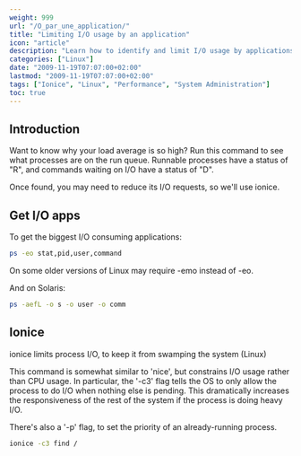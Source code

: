 ```yaml
---
weight: 999
url: "/O_par_une_application/"
title: "Limiting I/O usage by an application"
icon: "article"
description: "Learn how to identify and limit I/O usage by applications to improve system performance and responsiveness."
categories: ["Linux"]
date: "2009-11-19T07:07:00+02:00"
lastmod: "2009-11-19T07:07:00+02:00"
tags: ["Ionice", "Linux", "Performance", "System Administration"]
toc: true
---
```


## Introduction

Want to know why your load average is so high? Run this command to see what processes are on the run queue. Runnable processes have a status of "R", and commands waiting on I/O have a status of "D".

Once found, you may need to reduce its I/O requests, so we'll use ionice.

## Get I/O apps

To get the biggest I/O consuming applications:

```bash
ps -eo stat,pid,user,command 
```

On some older versions of Linux may require -emo instead of -eo.

And on Solaris:

```bash
ps -aefL -o s -o user -o comm 
```

## Ionice

ionice limits process I/O, to keep it from swamping the system (Linux)

This command is somewhat similar to 'nice', but constrains I/O usage rather than CPU usage. In particular, the '-c3' flag tells the OS to only allow the process to do I/O when nothing else is pending. This dramatically increases the responsiveness of the rest of the system if the process is doing heavy I/O.

There's also a '-p' flag, to set the priority of an already-running process.

```bash
ionice -c3 find /
```